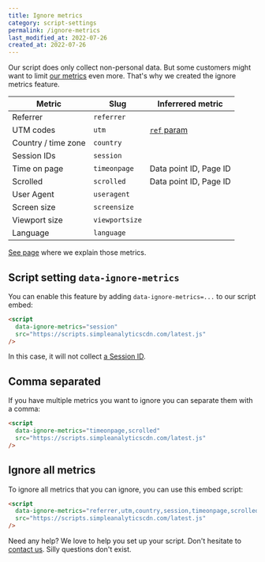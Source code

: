 ```yaml
---
title: Ignore metrics
category: script-settings
permalink: /ignore-metrics
last_modified_at: 2022-07-26
created_at: 2022-07-26
---
```


Our script does only collect non-personal data. But some customers might want to limit [our metrics](/metrics) even more. That's why we created the ignore metrics feature.

| Metric              | Slug           | Inferrered metric      |
| ------------------- | -------------- | ---------------------- |
| Referrer            | `referrer`     |                        |
| UTM codes           | `utm`          | [`ref` param][0]       |
| Country / time zone | `country`      |                        |
| Session IDs         | `session`      |                        |
| Time on page        | `timeonpage`   | Data point ID, Page ID |
| Scrolled            | `scrolled`     | Data point ID, Page ID |
| User Agent          | `useragent`    |                        |
| Screen size         | `screensize`   |                        |
| Viewport size       | `viewportsize` |                        |
| Language            | `language`     |                        |

[0]: /how-to-use-url-parameters#using-a-url-parameter

<style>
  /* Apply styling to first table */
  .content div.table-wrapper {
    overflow: auto;
  }
  .content div.table-wrapper td {
    white-space: nowrap;
  }

  .content table td,
  .content table th {
    font-size: 14px;
  }
</style>

[See page](/metrics) where we explain those metrics.

## Script setting `data-ignore-metrics`

You can enable this feature by adding `data-ignore-metrics=...` to our script embed:

```html
<script
  data-ignore-metrics="session"
  src="https://scripts.simpleanalyticscdn.com/latest.js"
/>
```

In this case, it will not collect [a Session ID](/metrics#ids).

## Comma separated

If you have multiple metrics you want to ignore you can separate them with a comma:

```html
<script
  data-ignore-metrics="timeonpage,scrolled"
  src="https://scripts.simpleanalyticscdn.com/latest.js"
/>
```

## Ignore all metrics

To ignore all metrics that you can ignore, you can use this embed script:

```html
<script
  data-ignore-metrics="referrer,utm,country,session,timeonpage,scrolled,useragent,screensize,viewportsize,language"
  src="https://scripts.simpleanalyticscdn.com/latest.js"
/>
```

Need any help? We love to help you set up your script. Don't hesitate to [contact us](https://simpleanalytics.com/contact). Silly questions don't exist.
